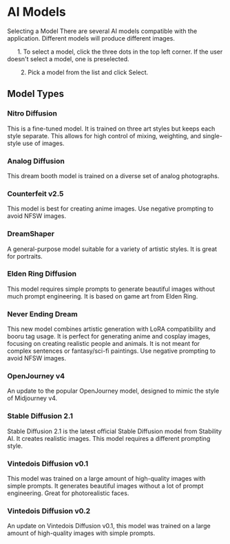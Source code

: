 # AI Models
Selecting a Model
There are several AI models compatible with the application. Different models will produce different images.

      1. To select a model, click the three dots in the top left corner. If the user doesn't select a model, one is preselected.






        2. Pick a model from the list and click Select.






## Model Types

### Nitro Diffusion

This is a fine-tuned model. It is trained on three art styles but keeps each style separate. This allows for high control of mixing, weighting, and single-style use of images.

### Analog Diffusion

This dream booth model is trained on a diverse set of analog photographs.
### Counterfeit v2.5

This model is best for creating anime images. Use negative prompting to avoid NFSW images.
### DreamShaper


A general-purpose model suitable for a variety of artistic styles. It is great for portraits.
### Elden Ring Diffusion


This model requires simple prompts to generate beautiful images without much prompt engineering. It is based on game art from Elden Ring.
### Never Ending Dream


This new model combines artistic generation with LoRA compatibility and booru tag usage. It is perfect for generating anime and cosplay images, focusing on creating realistic people and animals. It is not meant for complex sentences or fantasy/sci-fi paintings. Use negative prompting to avoid NFSW images.
### OpenJourney v4

An update to the popular OpenJourney model, designed to mimic the style of Midjourney v4. 
### Stable Diffusion 2.1


Stable Diffusion 2.1 is the latest official Stable Diffusion model from Stability AI. It creates realistic images. This model requires a different prompting style.
### Vintedois Diffusion v0.1


This model was trained on a large amount of high-quality images with simple prompts. It generates beautiful images without a lot of prompt engineering. Great for photorealistic faces.
### Vintedois Diffusion v0.2


An update on Vintedois Diffusion v0.1, this model was trained on a large amount of high-quality images with simple prompts.